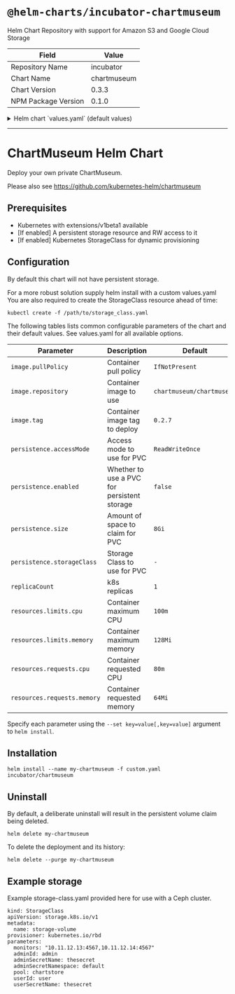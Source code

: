 # `@helm-charts/incubator-chartmuseum`

Helm Chart Repository with support for Amazon S3 and Google Cloud Storage

| Field               | Value       |
| ------------------- | ----------- |
| Repository Name     | incubator   |
| Chart Name          | chartmuseum |
| Chart Version       | 0.3.3       |
| NPM Package Version | 0.1.0       |

<details>

<summary>Helm chart `values.yaml` (default values)</summary>

```yaml
replicaCount: 1
image:
  repository: chartmuseum/chartmuseum
  tag: v0.2.7
  pullPolicy: IfNotPresent
env:
  open:
    # storage backend, can be one of: local, amazon, google
    STORAGE: local
    # s3 bucket to store charts for amazon storage backend
    STORAGE_AMAZON_BUCKET:
    # prefix to store charts for amazon storage backend
    STORAGE_AMAZON_PREFIX:
    # region of s3 bucket to store charts
    STORAGE_AMAZON_REGION:
    # alternative s3 endpoint
    STORAGE_AMAZON_ENDPOINT:
    # gcs bucket to store charts for google storage backend
    STORAGE_GOOGLE_BUCKET:
    # prefix to store charts for google storage backend
    STORAGE_GOOGLE_PREFIX:
    # form field which will be queried for the chart file content
    CHART_POST_FORM_FIELD_NAME: chart
    # form field which will be queried for the provenance file content
    PROV_POST_FORM_FIELD_NAME: prov
    # show debug messages
    DEBUG: false
    # output structured logs as json
    LOG_JSON: true
    # disable Prometheus metrics
    DISABLE_METRICS: true
    # disable all routes prefixed with /api
    DISABLE_API: true
    # allow chart versions to be re-uploaded
    ALLOW_OVERWRITE: false
    # absolute url for .tgzs in index.yaml
    CHART_URL:
    # allow annonymous GET operations when auth is used
    AUTH_ANONYMOUS_GET: false
  secret:
    # username for basic http authentication
    BASIC_AUTH_USER:
    # password for basic http authentication
    BASIC_AUTH_PASS:
deployment:
  ## Chartmuseum Deployment annotations
  annotations: {}
  #   name: value
replica:
  ## Chartmuseum Replicas annotations
  annotations: {}
  ## Read more about kube2iam to provide access to s3 https://github.com/jtblin/kube2iam
  #   iam.amazonaws.com/role: role-arn
service:
  type: ClusterIP
  externalPort: 8080
  internalPort: 8080
  nodePort:
  annotations: {}

resources:
  limits:
    cpu: 100m
    memory: 128Mi
  requests:
    cpu: 80m
    memory: 64Mi
persistence:
  Enabled: false
  AccessMode: ReadWriteOnce
  Size: 8Gi
  ## A manually managed Persistent Volume and Claim
  ## Requires Persistence.Enabled: true
  ## If defined, PVC must be created manually before volume will be bound
  # ExistingClaim:
  ## Chartmuseum data Persistent Volume Storage Class
  ## If defined, storageClassName: <storageClass>
  ## If set to "-", storageClassName: "", which disables dynamic provisioning
  ## If undefined (the default) or set to null, no storageClassName spec is
  ##   set, choosing the default provisioner.  (gp2 on AWS, standard on
  ##   GKE, AWS & OpenStack)
  ##
  # StorageClass: "-"

## Ingress for load balancer
ingress:
  enabled: false
## Chartmuseum Ingress labels
##
#   labels:
#     dns: "route53"

## Chartmuseum Ingress annotations
##
#   annotations:
#     kubernetes.io/ingress.class: nginx
#     kubernetes.io/tls-acme: "true"

## Chartmuseum Ingress hostnames
## Must be provided if Ingress is enabled
##
#   hosts:
#     chartmuseum.domain.com:
#         - /charts
#         - /index.yaml

## Chartmuseum Ingress TLS configuration
## Secrets must be manually created in the namespace
##
#   tls:
#   - secretName: chartmuseum-server-tls
#     hosts:
#     - chartmuseum.domain.com
```

</details>

---

# ChartMuseum Helm Chart

Deploy your own private ChartMuseum.

Please also see https://github.com/kubernetes-helm/chartmuseum

## Prerequisites

- Kubernetes with extensions/v1beta1 available
- [If enabled] A persistent storage resource and RW access to it
- [If enabled] Kubernetes StorageClass for dynamic provisioning

## Configuration

By default this chart will not have persistent storage.

For a more robust solution supply helm install with a custom values.yaml  
You are also required to create the StorageClass resource ahead of time:

```
kubectl create -f /path/to/storage_class.yaml
```

The following tables lists common configurable parameters of the chart and
their default values. See values.yaml for all available options.

| Parameter                   | Description                                 | Default                   |
| --------------------------- | ------------------------------------------- | ------------------------- |
| `image.pullPolicy`          | Container pull policy                       | `IfNotPresent`            |
| `image.repository`          | Container image to use                      | `chartmuseum/chartmuseum` |
| `image.tag`                 | Container image tag to deploy               | `0.2.7`                   |
| `persistence.accessMode`    | Access mode to use for PVC                  | `ReadWriteOnce`           |
| `persistence.enabled`       | Whether to use a PVC for persistent storage | `false`                   |
| `persistence.size`          | Amount of space to claim for PVC            | `8Gi`                     |
| `persistence.storageClass`  | Storage Class to use for PVC                | `-`                       |
| `replicaCount`              | k8s replicas                                | `1`                       |
| `resources.limits.cpu`      | Container maximum CPU                       | `100m`                    |
| `resources.limits.memory`   | Container maximum memory                    | `128Mi`                   |
| `resources.requests.cpu`    | Container requested CPU                     | `80m`                     |
| `resources.requests.memory` | Container requested memory                  | `64Mi`                    |

Specify each parameter using the `--set key=value[,key=value]` argument to
`helm install`.

## Installation

```shell
helm install --name my-chartmuseum -f custom.yaml incubator/chartmuseum
```

## Uninstall

By default, a deliberate uninstall will result in the persistent volume
claim being deleted.

```shell
helm delete my-chartmuseum
```

To delete the deployment and its history:

```shell
helm delete --purge my-chartmuseum
```

## Example storage

Example storage-class.yaml provided here for use with a Ceph cluster.

```
kind: StorageClass
apiVersion: storage.k8s.io/v1
metadata:
  name: storage-volume
provisioner: kubernetes.io/rbd
parameters:
  monitors: "10.11.12.13:4567,10.11.12.14:4567"
  adminId: admin
  adminSecretName: thesecret
  adminSecretNamespace: default
  pool: chartstore
  userId: user
  userSecretName: thesecret
```
